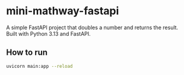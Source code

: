 # mini-mathway-fastapi

A simple FastAPI project that doubles a number and returns the result.  
Built with Python 3.13 and FastAPI.

## How to run
```bash
uvicorn main:app --reload
